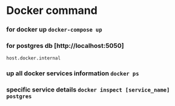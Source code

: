 # Docker command

### for docker up `docker-compose up`

### for postgres db [http://localhost:5050]

`host.docker.internal`

### up all docker services information `docker ps`

### specific service details `docker inspect [service_name] postgres`
